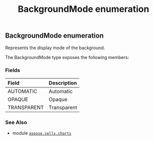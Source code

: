 ﻿---
title: BackgroundMode enumeration
second_title: Aspose.Cells for Python via .NET API References
description: 
type: docs
weight: 380
url: /aspose.cells.charts/backgroundmode/
is_root: false
---

## BackgroundMode enumeration

Represents the display mode of the background.



The BackgroundMode type exposes the following members:

### Fields
| Field | Description |
| :- | :- |
| AUTOMATIC | Automatic |
| OPAQUE | Opaque |
| TRANSPARENT | Transparent |



### See Also
* module [`aspose.cells.charts`](..)
